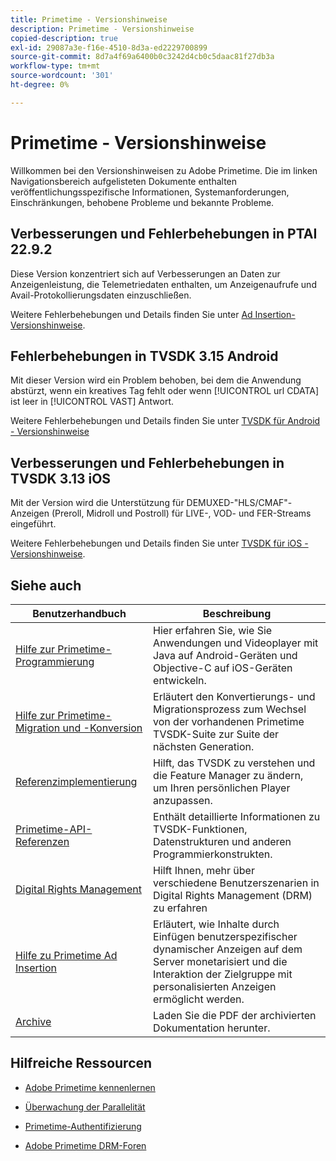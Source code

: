 ```yaml
---
title: Primetime - Versionshinweise
description: Primetime - Versionshinweise
copied-description: true
exl-id: 29087a3e-f16e-4510-8d3a-ed2229700899
source-git-commit: 8d7a4f69a6400b0c3242d4cb0c5daac81f27db3a
workflow-type: tm+mt
source-wordcount: '301'
ht-degree: 0%

---
```


# Primetime - Versionshinweise

Willkommen bei den Versionshinweisen zu Adobe Primetime. Die im linken Navigationsbereich aufgelisteten Dokumente enthalten veröffentlichungsspezifische Informationen, Systemanforderungen, Einschränkungen, behobene Probleme und bekannte Probleme.

## Verbesserungen und Fehlerbehebungen in PTAI 22.9.2

Diese Version konzentriert sich auf Verbesserungen an Daten zur Anzeigenleistung, die Telemetriedaten enthalten, um Anzeigenaufrufe und Avail-Protokollierungsdaten einzuschließen.

Weitere Fehlerbehebungen und Details finden Sie unter [Ad Insertion-Versionshinweise](/help/release-notes/ptai-22x-release-notes.md).

## Fehlerbehebungen in TVSDK 3.15 Android

Mit dieser Version wird ein Problem behoben, bei dem die Anwendung abstürzt, wenn ein kreatives Tag fehlt oder wenn [!UICONTROL url CDATA] ist leer in [!UICONTROL VAST] Antwort.

Weitere Fehlerbehebungen und Details finden Sie unter [TVSDK für Android - Versionshinweise](/help/release-notes/tvsdk-3x-android.md)

## Verbesserungen und Fehlerbehebungen in TVSDK 3.13 iOS

Mit der Version wird die Unterstützung für DEMUXED-&quot;HLS/CMAF&quot;-Anzeigen (Preroll, Midroll und Postroll) für LIVE-, VOD- und FER-Streams eingeführt.

Weitere Fehlerbehebungen und Details finden Sie unter [TVSDK für iOS - Versionshinweise](../release-notes/tvsdk-3x-ios.md).

## Siehe auch

| Benutzerhandbuch | Beschreibung |
|--- |--- |
| [Hilfe zur Primetime-Programmierung](/help/programming/home.md) | Hier erfahren Sie, wie Sie Anwendungen und Videoplayer mit Java auf Android-Geräten und Objective-C auf iOS-Geräten entwickeln. |
| [Hilfe zur Primetime-Migration und -Konversion](/help/migration-guides/home.md) | Erläutert den Konvertierungs- und Migrationsprozess zum Wechsel von der vorhandenen Primetime TVSDK-Suite zur Suite der nächsten Generation. |
| [Referenzimplementierung](/help/android-reference-implementation/home.md) | Hilft, das TVSDK zu verstehen und die Feature Manager zu ändern, um Ihren persönlichen Player anzupassen. |
| [Primetime-API-Referenzen](/help/reference/api-references.md) | Enthält detaillierte Informationen zu TVSDK-Funktionen, Datenstrukturen und anderen Programmierkonstrukten. |
| [Digital Rights Management](/help/digital-rights-management/home.md) | Hilft Ihnen, mehr über verschiedene Benutzerszenarien in Digital Rights Management (DRM) zu erfahren |
| [Hilfe zu Primetime Ad Insertion](/help/primetime-ad-insertion/home.md) | Erläutert, wie Inhalte durch Einfügen benutzerspezifischer dynamischer Anzeigen auf dem Server monetarisiert und die Interaktion der Zielgruppe mit personalisierten Anzeigen ermöglicht werden. |
| [Archive](https://helpx.adobe.com/primetime/archives.html) | Laden Sie die PDF der archivierten Dokumentation herunter. |

## Hilfreiche Ressourcen

* [Adobe Primetime kennenlernen](https://www.adobe.com/in/marketing/primetime.html)

* [Überwachung der Parallelität](https://tve.helpdocsonline.com/concurrency-monitoring-introduction)

* [Primetime-Authentifizierung](https://tve.helpdocsonline.com/home)

* [Adobe Primetime DRM-Foren](https://forums.adobe.com/community/adobe_access)

